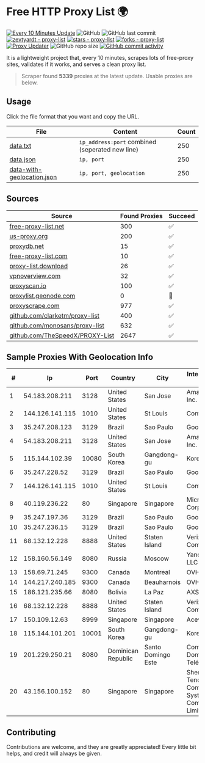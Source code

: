 
# Free HTTP Proxy List 🌍

[![Every 10 Minutes Update](https://github.com/mertguvencli/http-proxy-list/actions/workflows/main.yml/badge.svg?branch=main)](https://github.com/mertguvencli/http-proxy-list/actions/workflows/main.yml)
![GitHub](https://img.shields.io/github/license/mertguvencli/http-proxy-list)
![GitHub last commit](https://img.shields.io/github/last-commit/mertguvencli/http-proxy-list)
[![zevtyardt - proxy-list](https://img.shields.io/static/v1?label=zevtyardt&message=proxy-list&color=blue&logo=github)](https://github.com/zevtyardt/proxy-list "Go to GitHub repo")
[![stars - proxy-list](https://img.shields.io/github/stars/zevtyardt/proxy-list?style=social)](https://github.com/zevtyardt/proxy-list)
[![forks - proxy-list](https://img.shields.io/github/forks/zevtyardt/proxy-list?style=social)](https://github.com/zevtyardt/proxy-list)
[![Proxy Updater](https://github.com/zevtyardt/proxy-list/workflows/Proxy%20Updater/badge.svg)](https://github.com/zevtyardt/proxy-list/actions?query=workflow:"Proxy+Updater")
![GitHub repo size](https://img.shields.io/github/repo-size/zevtyardt/proxy-list)
[![GitHub commit activity](https://img.shields.io/github/commit-activity/m/zevtyardt/proxy-list?logo=commits)](https://github.com/zevtyardt/proxy-list/commits/main)

It is a lightweight project that, every 10 minutes, scrapes lots of free-proxy sites, validates if it works, and serves a clean proxy list.

> Scraper found **5339** proxies at the latest update. Usable proxies are below.

## Usage

Click the file format that you want and copy the URL.

|File|Content|Count|
|----|-------|-----|
|[data.txt](https://raw.githubusercontent.com/mertguvencli/http-proxy-list/main/proxy-list/data.txt)|`ip_address:port` combined (seperated new line)|250|
|[data.json](https://raw.githubusercontent.com/mertguvencli/http-proxy-list/main/proxy-list/data.json)|`ip, port`|250|
|[data-with-geolocation.json](https://raw.githubusercontent.com/mertguvencli/http-proxy-list/main/proxy-list/data-with-geolocation.json)|`ip, port, geolocation`|250|

## Sources

|Source|Found Proxies|Succeed|
|------|-------------|-------|
|[free-proxy-list.net](https://free-proxy-list.net)|300|✅|
|[us-proxy.org](https://www.us-proxy.org)|200|✅|
|[proxydb.net](http://proxydb.net)|15|✅|
|[free-proxy-list.com](https://free-proxy-list.com/?page=&port=&type%5B%5D=http&type%5B%5D=https&up_time=0&search=Search)|10|✅|
|[proxy-list.download](https://www.proxy-list.download/HTTP)|26|✅|
|[vpnoverview.com](https://vpnoverview.com/privacy/anonymous-browsing/free-proxy-servers)|32|✅|
|[proxyscan.io](https://www.proxyscan.io)|100|✅|
|[proxylist.geonode.com](https://proxylist.geonode.com/api/proxy-list?limit=300&page=1&sort_by=lastChecked&sort_type=desc&protocols=http,https)|0|🚫|
|[proxyscrape.com](https://api.proxyscrape.com/v2/?request=displayproxies&protocol=http&timeout=10000&country=all&ssl=all&anonymity=all)|977|✅|
|[github.com/clarketm/proxy-list](https://raw.githubusercontent.com/clarketm/proxy-list/master/proxy-list-raw.txt)|400|✅|
|[github.com/monosans/proxy-list](https://raw.githubusercontent.com/monosans/proxy-list/main/proxies/http.txt)|632|✅|
|[github.com/TheSpeedX/PROXY-List](https://raw.githubusercontent.com/TheSpeedX/PROXY-List/master/http.txt)|2647|✅|


## Sample Proxies With Geolocation Info

|#|Ip|Port|Country|City|Internet Service Provider|
|-|--|----|-------|----|-------------------------|
|1|54.183.208.211|3128|United States|San Jose|Amazon.com, Inc.|
|2|144.126.141.115|1010|United States|St Louis|Contabo Inc.|
|3|35.247.208.123|3129|Brazil|Sao Paulo|Google LLC|
|4|54.183.208.211|3128|United States|San Jose|Amazon.com, Inc.|
|5|115.144.102.39|10080|South Korea|Gangdong-gu|Korea Telecom|
|6|35.247.228.52|3129|Brazil|Sao Paulo|Google LLC|
|7|144.126.141.115|1010|United States|St Louis|Contabo Inc.|
|8|40.119.236.22|80|Singapore|Singapore|Microsoft Corporation|
|9|35.247.197.36|3129|Brazil|Sao Paulo|Google LLC|
|10|35.247.236.15|3129|Brazil|Sao Paulo|Google LLC|
|11|68.132.12.228|8888|United States|Staten Island|Verizon Communications|
|12|158.160.56.149|8080|Russia|Moscow|Yandex.Cloud LLC|
|13|158.69.71.245|9300|Canada|Montreal|OVH SAS|
|14|144.217.240.185|9300|Canada|Beauharnois|OVH SAS|
|15|186.121.235.66|8080|Bolivia|La Paz|AXS Bolivia S. A.|
|16|68.132.12.228|8888|United States|Staten Island|Verizon Communications|
|17|150.109.12.63|8999|Singapore|Singapore|Aceville Pte.ltd|
|18|115.144.101.201|10001|South Korea|Gangdong-gu|Korea Telecom|
|19|201.229.250.21|8080|Dominican Republic|Santo Domingo Este|Compañía Dominicana de Teléfonos S. A.|
|20|43.156.100.152|80|Singapore|Singapore|Shenzhen Tencent Computer Systems Company Limited|



## Contributing

Contributions are welcome, and they are greatly appreciated! Every
little bit helps, and credit will always be given.

